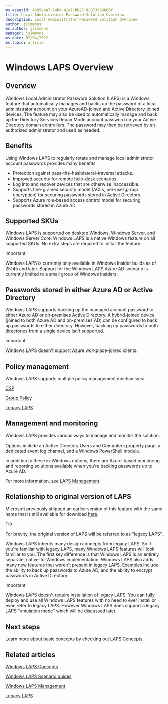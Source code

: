 ```yaml
---
ms.assetid: 4695eaa7-74bd-41e7-bb27-d8873963806f
title: Local Administrator Password Solution Overview
description: Local Administrator Password Solution Overview
author: jsimmons
ms.author: jsimmons
manager: jsimmons
ms.date: 07/04/2022
ms.topic: article
---
```


# Windows LAPS Overview

## Overview

Windows Local Administrator Password Solution (LAPS) is a Windows feature that automatically manages and backs up the password of a local administrator account on your AzureAD-joined and Active Directory-joined devices. The feature may also be used to automatically manage and back up the Directory Services Repair Mode account password on your Active Directory domain controllers. The password may then be retrieved by an authorized administrator and used as needed.

## Benefits

Using Windows LAPS to regularly rotate and manage local administrator account passwords provides many benefits:

* Protection against pass-the-hash\lateral-traversal attacks.
* Improved security for remote help-desk scenarios.
* Log into and recover devices that are otherwise inaccessible.
* Supports fine-grained security model (ACLs, per-user\group encryption) for securing passwords stored in Active Directory.
* Supports Azure role-based access control model for securing passwords stored in Azure AD.

## Supported SKUs

Windows LAPS is supported on desktop Windows, Windows Server, and Windows Server Core. Windows LAPS is a native Windows feature on all supported SKUs. No extra steps are required to install the feature.

> [!IMPORTANT]
> Windows LAPS is currently only available in Windows Insider builds as of 25145 and later. Support for the Windows LAPS Azure AD scenario is currently limited to a small group of Windows Insiders.

## Passwords stored in either Azure AD or Active Directory

Windows LAPS supports backing up the managed account password to either Azure AD or on-premises Active Directory. A hybrid-joined device (joined to both Azure AD and on-premises AD) can be configured to back up passwords to either directory. However, backing up passwords to both directories from a single device isn't supported.

> [!IMPORTANT]
> Windows LAPS doesn't support Azure workplace-joined clients.

## Policy management

Windows LAPS supports multiple policy management mechanisms:

[CSP](/windows/client-management/mdm/laps-csp.md)

[Group Policy](../laps/laps-management-policysettings.md#laps-group-policy)

[Legacy LAPS](https://www.microsoft.com/download/details.aspx?id=46899)

## Management and monitoring

Windows LAPS provides various ways to manage and monitor the solution.

Options include an Active Directory Users and Computers property page, a dedicated event log channel, and a Windows PowerShell module.

In addition to these in-Windows options, there are Azure-based monitoring and reporting solutions available when you're backing passwords up to Azure AD.

For more information, see [LAPS Management](..\laps\laps-management.md).

## Relationship to original version of LAPS

Microsoft previously shipped an earlier version of this feature with the same name that is still available for download [here](https://www.microsoft.com/download/details.aspx?id=46899).

> [!TIP]
> For brevity, the original version of LAPS will be referred to as "legacy LAPS".

Windows LAPS inherits many design concepts from legacy LAPS. So if you're familiar with legacy LAPS, many Windows LAPS features will look familiar to you. The first key difference is that Windows LAPS is an entirely separate, native-to-Windows implementation. Windows LAPS also adds many new features that weren't present in legacy LAPS. Examples include the ability to back up passwords to Azure AD, and the ability to encrypt passwords in Active Directory.

> [!IMPORTANT]
> Windows LAPS doesn't require installation of legacy LAPS. You can fully deploy and use all Windows LAPS features with no need to ever install or even refer to legacy LAPS. However Windows LAPS does support a legacy LAPS "emulation mode" which will be discussed later.

## Next steps

Learn more about basic concepts by checking out [LAPS Concepts](../laps/laps-concepts.md).

## Related articles

[Windows LAPS Concepts](../laps/laps-concepts.md)

[Windows LAPS Scenario guides](..\laps\laps-scenarios.md)

[Windows LAPS Management](..\laps\laps-management.md)

[Legacy LAPS](https://www.microsoft.com/download/details.aspx?id=46899)